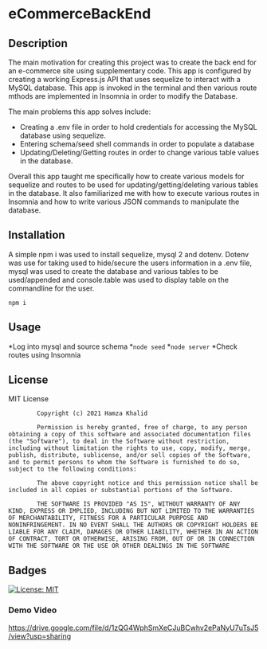# eCommerceBackEnd
## Description
The main motivation for creating this project was to create the back end for an e-commerce site using supplementary code. This app is configured by creating a working Express.js API that uses sequelize to interact with a MySQL database. This app is invoked in the terminal and then various route mthods are implemented in Insomnia in order to modify the Database. 

The main problems this app solves include:
* Creating a .env file in order to hold credentials for accessing the MySQL database using sequelize.
* Entering schema/seed shell commands in order to populate a database
* Updating/Deleting/Getting routes in order to change various table values in the database. 

Overall this app taught me specifically how to create various models for sequelize and routes to be used for updating/getting/deleting various tables in the database. It also familiarized me with how to execute various routes in Insomnia and how to write various JSON commands to manipulate the database.

## Installation
A simple npm i was used to install sequelize, mysql 2 and dotenv.
Dotenv was use for taking used to hide/secure the users information in a .env file, mysql was used to create the database and various tables to be used/appended and console.table was used to display table on the commandline for the user. 

``npm i``


## Usage
*Log into mysql and source schema
*``node seed``
*``node server``
*Check routes using Insomnia

## License 
MIT License

            Copyright (c) 2021 Hamza Khalid
            
            Permission is hereby granted, free of charge, to any person obtaining a copy of this software and associated documentation files (the "Software"), to deal in the Software without restriction, including without limitation the rights to use, copy, modify, merge, publish, distribute, sublicense, and/or sell copies of the Software, and to permit persons to whom the Software is furnished to do so, subject to the following conditions:
            
            The above copyright notice and this permission notice shall be included in all copies or substantial portions of the Software.
            
            THE SOFTWARE IS PROVIDED "AS IS", WITHOUT WARRANTY OF ANY KIND, EXPRESS OR IMPLIED, INCLUDING BUT NOT LIMITED TO THE WARRANTIES OF MERCHANTABILITY, FITNESS FOR A PARTICULAR PURPOSE AND NONINFRINGEMENT. IN NO EVENT SHALL THE AUTHORS OR COPYRIGHT HOLDERS BE LIABLE FOR ANY CLAIM, DAMAGES OR OTHER LIABILITY, WHETHER IN AN ACTION OF CONTRACT, TORT OR OTHERWISE, ARISING FROM, OUT OF OR IN CONNECTION WITH THE SOFTWARE OR THE USE OR OTHER DEALINGS IN THE SOFTWARE
            
## Badges
[![License: MIT](https://img.shields.io/badge/License-MIT-yellow.svg)](https://opensource.org/licenses/MIT)

### Demo Video
https://drive.google.com/file/d/1zQG4WphSmXeCJuBCwhv2ePaNyU7uTsJ5/view?usp=sharing

